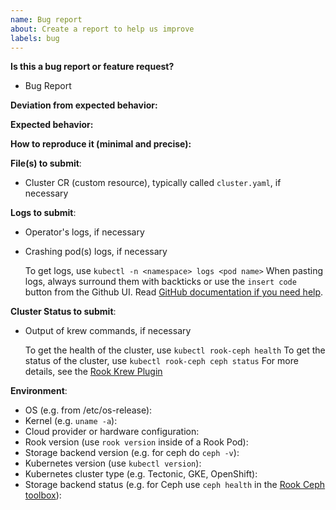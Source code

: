 ```yaml
---
name: Bug report
about: Create a report to help us improve
labels: bug
---
```

<!-- **Are you in the right place?**
1. For issues or feature requests, please create an issue in this repository.
2. For general technical and non-technical questions, we are happy to help you on our [Rook.io Slack](https://slack.rook.io/).
3. Did you already search the existing open issues for anything similar? -->

**Is this a bug report or feature request?**
* Bug Report

**Deviation from expected behavior:**

**Expected behavior:**

**How to reproduce it (minimal and precise):**
<!-- Please let us know any circumstances for reproduction of your bug. -->

**File(s) to submit**:

* Cluster CR (custom resource), typically called `cluster.yaml`, if necessary

**Logs to submit**:

* Operator's logs, if necessary
* Crashing pod(s) logs, if necessary

  To get logs, use `kubectl -n <namespace> logs <pod name>`
  When pasting logs, always surround them with backticks or use the `insert code` button from the Github UI.
  Read [GitHub documentation if you need help](https://help.github.com/en/articles/creating-and-highlighting-code-blocks).

**Cluster Status to submit**:

* Output of krew commands, if necessary

  To get the health of the cluster, use `kubectl rook-ceph health`
  To get the status of the cluster, use `kubectl rook-ceph ceph status`
  For more details, see the [Rook Krew Plugin](https://rook.io/docs/rook/latest-release/Troubleshooting/krew-plugin)

**Environment**:
* OS (e.g. from /etc/os-release):
* Kernel (e.g. `uname -a`):
* Cloud provider or hardware configuration:
* Rook version (use `rook version` inside of a Rook Pod):
* Storage backend version (e.g. for ceph do `ceph -v`):
* Kubernetes version (use `kubectl version`):
* Kubernetes cluster type (e.g. Tectonic, GKE, OpenShift):
* Storage backend status (e.g. for Ceph use `ceph health` in the [Rook Ceph toolbox](https://rook.io/docs/rook/latest-release/Troubleshooting/ceph-toolbox/#interactive-toolbox)):
